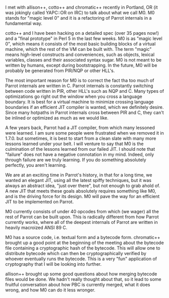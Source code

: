 I met with allison++, cotto++ and chromatic++ recently in Portland, OR (it was
jokingly called YAPC::OR on IRC) to talk about what we call M0. M0 stands for
"magic level 0" and it is a refactoring of Parrot internals in a fundamental
way.

cotto++ and I have been hacking on a detailed spec (over 35 pages now!) and a
"final prototype" in Perl 5 in the last few weeks. M0 is as "magic level 0",
which means it consists of the most basic building blocks of a virtual machine,
which the rest of the VM can be built with. The term "magic" means high-level
constructs and conveniences, such as objects, lexical variables, classes and
their associated syntax sugar. M0 is not meant to be written by humans, except
during bootstrapping. In the future, M0 will be probably be generated from
PIR/NQP or other HLL's.

The most important reason for M0 is to correct the fact tha too much of Parrot
internals are written in C. Parrot internals is constantly switching between
code written in PIR, other HLL's such as NQP and C. Many types of optimizations
go right out the window when you cross a language boundary. It is best for a
virtual machine to minimize crossing language boundaries if an efficient JIT
compiler is wanted, which we definitely desire. Since many hotpaths in Parrot
internals cross between PIR and C, they can't be inlined or optimized as much
as we would like.

A few years back, Parrot had a JIT compiler, from which many lessoned were learned.
I am sure some people were frustrated when we removed it in 1.7.0. but sometimes,
it is best to start from a clean slate with many more lessons learned under your
belt. I will venture to say that M0 is the culmination of the lessons learned from
our failed JIT. I should note that "failure" does not have a negative connotation
in my mind. Indeed, only through failure are we truly learning. If you do something
absolutely perfectly, you aren't learning.

We are at an exciting time in Parrot's history, in that for a long time, we wanted
an elegant JIT, using all the latest spiffy techniques, but it was always an abstract
idea, "just over there", but not enough to grab ahold of. A new JIT that meets these
goals absolutely requires something like M0, and is the driving force for its design.
M0 will pave the way for an efficient JIT to be implemented on Parrot.

M0 currently consists of under 40 opcodes from which (we wager) all the rest of Parrot
can be built upon. This is radically different from how Parrot currently works, where
all of the deepest internals of Parrot are written in heavily macroized ANSI 89 C.

M0 has a source code, i.e. textual form and a bytecode form. chromatic++ brought up
a good point at the beginning of the meeting about the bytecode file containing a
cryptographic hash of the bytecode. This will allow one to distribute bytecode which
can then be cryptographically verified by whoever eventually runs the bytecode. This
is a very "fun" application of cryptography that I will be looking into further.

allison++ brought up some good questions about how merging bytecode files would be
done. We hadn't really thought about that, so it lead to some fruitful conversation
about how PBC is currently merged, what it does wrong, and how M0 can do it less
wronger.
